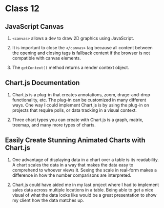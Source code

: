 # Class 12

## JavaScript Canvas

1. `<canvas>` allows a dev to draw 2D graphics using JavaScript. 

2. It is important to close the `</canvas>` tag because all content between the opening and closing tags is fallback content  if the browser is not compatible with canvas elements.

3. The `getContext()` method returns a render context object.

## Chart.js Documentation

1. Chart.js is a plug-in that creates annotations, zoom, drage-and-drop functionality, etc. The plug-in can be customized in many different ways. One way I could implement Chart.js is by using the plug-in on projects that require polls, or data tracking in a visual context.

2. Three chart types you can create with Chart.js is a graph, matrix, treemap, and many more types of charts.

## Easily Create Stunning Animated Charts with Chart.js

1. One advantage of displaying data in a chart over a table is its readability. A chart scales the data in a way that makes the data easy to comprehend to whoever views it. Seeing the scale in real-form makes a difference in how the number comparisons are interpreted.

2. Chart.js could have aided me in my last project where I had to implement sales data across multiple locations in a table. Being able to get a nice visual of what the data looks like would be a great presentation to show my client how the data matches up.
